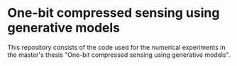 # One-bit compressed sensing using generative models

This repository consists of the code used for the numerical experiments in the master's thesis "One-bit compressed sensing using generative models".
